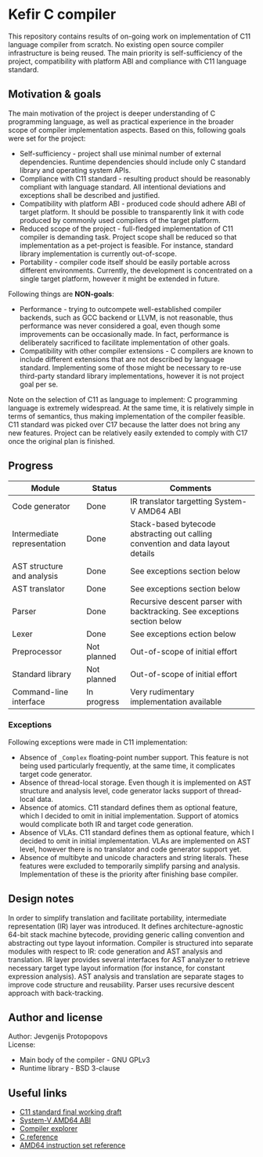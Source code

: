 # Kefir C compiler
This repository contains results of on-going work on implementation of C11 language compiler from scratch. No existing open source compiler
infrastructure is being reused. The main priority is self-sufficiency of the project, compatibility with platform ABI and compliance with
C11 language standard.

## Motivation & goals
The main motivation of the project is deeper understanding of C programming language, as well as practical experience in
the broader scope of compiler implementation aspects. Based on this, following goals were set for the project:
* Self-sufficiency - project shall use minimal number of external dependencies. Runtime dependencies should include only C standard library
and operating system APIs.
* Compliance with C11 standard - resulting product should be reasonably compliant with language standard. All intentional deviations and exceptions
shall be described and justified. 
* Compatibility with platform ABI - produced code should adhere ABI of target platform. It should be possible to transparently link it with
code produced by commonly used compilers of the target platform.
* Reduced scope of the project - full-fledged implementation of C11 compiler is demanding task. Project scope shall be reduced so that
implementation as a pet-project is feasible. For instance, standard library implementation is currently out-of-scope.
* Portability - compiler code itself should be easily portable across different environments. Currently, the development is concentrated on
a single target platform, however it might be extended in future.

Following things are **NON-goals**:
* Performance - trying to outcompete well-established compiler backends, such as GCC backend or LLVM, is not reasonable, thus performance
was never considered a goal, even though some improvements can be occasionally made. In fact, performance is deliberately sacrificed to facilitate
implementation of other goals. 
* Compatibility with other compiler extensions - C compilers are known to include different extensions that are not described by language standard.
Implementing some of those might be necessary to re-use third-party standard library implementations, however it is not project goal per se.

Note on the selection of C11 as language to implement: C programming language is extremely widespread. At the same time, it is relatively simple in
terms of semantics, thus making implementation of the compiler feasible. C11 standard was picked over C17 because the latter does not bring any new
features. Project can be relatively easily extended to comply with C17 once the original plan is finished.

## Progress
|Module                     |Status         |Comments                                                                       |
|---------------------------|---------------|-------------------------------------------------------------------------------|
|Code generator             |Done           |IR translator targetting System-V AMD64 ABI                                    |
|Intermediate representation|Done           |Stack-based bytecode abstracting out calling convention and data layout details|
|AST structure and analysis |Done           |See exceptions section below                                                   |
|AST translator             |Done           |See exceptions section below                                                   |
|Parser                     |Done           |Recursive descent parser with backtracking. See exceptions section below       |
|Lexer                      |Done           |See exceptions ection below                                                    |
|Preprocessor               |Not planned    |Out-of-scope of initial effort                                                 |
|Standard library           |Not planned    |Out-of-scope of initial effort                                                 |
|Command-line interface     |In progress    |Very rudimentary implementation available                                      |


### Exceptions
Following exceptions were made in C11 implementation:
* Absence of `_Complex` floating-point number support. This feature is not being used
particularly frequently, at the same time, it complicates target code generator.
* Absence of thread-local storage. Even though it is implemented on AST structure
and analysis level, code generator lacks support of thread-local data. 
* Absence of atomics. C11 standard defines them as optional feature, which I decided
to omit in initial implementation. Support of atomics would complicate both IR and
target code generation.
* Absence of VLAs. C11 standard defines them as optional feature, which I decided
to omit in initial implementation. VLAs are implemented on AST level, however there is
no translator and code generator support yet.
* Absence of multibyte and unicode characters and string literals. These features were excluded
to temporarily simplify parsing and analysis. Implementation of these is the priority after finishing
base compiler.

## Design notes
In order to simplify translation and facilitate portability, intermediate representation
(IR) layer was introduced. It defines architecture-agnostic 64-bit stack machine
bytecode, providing generic calling convention and abstracting out type layout
information. Compiler is structured into separate modules with respect to IR: code
generation and AST analysis and translation. IR layer provides several interfaces for
AST analyzer to retrieve necessary target type layout information (for instance, for
constant expression analysis). AST analysis and translation are separate stages to 
improve code structure and reusability. Parser uses recursive descent approach with back-tracking.

## Author and license
Author: Jevgenijs Protopopovs \
License:
* Main body of the compiler - GNU GPLv3
* Runtime library - BSD 3-clause
  
## Useful links
* [C11 standard final working draft](http://www.open-std.org/jtc1/sc22/wg14/www/docs/n1570.pdf)
* [System-V AMD64 ABI](https://gitlab.com/x86-psABIs/x86-64-ABI)
* [Compiler explorer](https://godbolt.org/)
* [C reference](https://en.cppreference.com/w/c)
* [AMD64 instruction set reference](https://www.amd.com/system/files/TechDocs/24594.pdf)